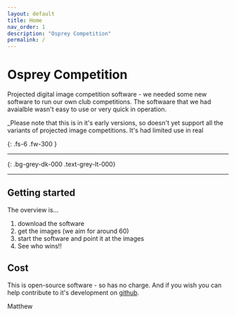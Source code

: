 ```yaml
---
layout: default
title: Home
nav_order: 1
description: "Osprey Competition"
permalink: /
---
```


# Osprey Competition

Projected digital image competition software - we needed some new software to run our own club competitions. The softwaare that we had avaialble wasn't easy to use or very quick in operation. 

_Please note that this is in it's early versions, so doesn't yet support all the variants of projected image competitions. It's had limited use in real 

{: .fs-6 .fw-300 }


---


{: .bg-grey-dk-000 .text-grey-lt-000}


---

## Getting started

The overview is...

1. download the software
2. get the images (we aim for around 60)
3. start the software and point it at the images
4. See who wins!!

## Cost

This is open-source software - so has no charge.  And if you wish you can help contribute to it's development on [github](https://github.com/osprey-photo/osprey-knockout).

Matthew

